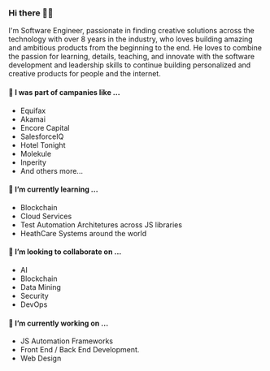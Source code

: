 ### Hi there 👨‍💻

I'm Software Engineer, passionate in finding creative solutions across the technology with over 8 years in the industry, who loves building amazing and ambitious products from the beginning to the end. He loves to combine the passion for learning, details, teaching, and innovate with the software development and leadership skills to continue building personalized and creative products for people and the internet.

#### 💬  I was part of campanies like ...
 - Equifax
 - Akamai
 - Encore Capital
 - SalesforceIQ
 - Hotel Tonight
 - Molekule
 - Inperity
 - And others more...

#### 🌱  I’m currently learning ...
 - Blockchain
 - Cloud Services
 - Test Automation Architetures across JS libraries
 - HeathCare Systems around the world

#### 🤔  I’m looking to collaborate on ...
 - AI 
 - Blockchain
 - Data Mining 
 - Security
 - DevOps

#### 🔭  I’m currently working on ...
 - JS Automation Frameworks
 - Front End / Back End Development.
 - Web Design

<!--
**jbricenoz/jbricenoz** is a ✨ _special_ ✨ repository because its `README.md` (this file) appears on your GitHub profile.

Here are some ideas to get you started:

- 🔭 I’m currently working on ...

- 🌱 I’m currently learning ...

- 👯 I’m looking to collaborate on ...
- 🤔 I’m looking for help with ...
- 💬 Ask me about ...
- 📫 How to reach me: ...
- 😄 Pronouns: ...
- ⚡ Fun fact: ...
-->
